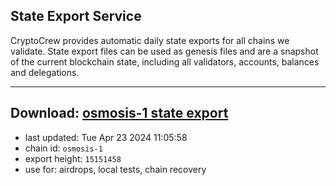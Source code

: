 ## State Export Service
CryptoCrew provides automatic daily state exports for all chains we validate. State export files can be used as genesis files and are a snapshot of the current blockchain state, including all validators, accounts, balances and delegations.

---
**Download: [osmosis-1 state export](https://dl-eu2.ccvalidators.com/SERVICE/osmosis/osmosis-1_export_15151458.json)**
---

- last updated: Tue Apr 23 2024 11:05:58
- chain id: `osmosis-1`
- export height: `15151458`
- use for: airdrops, local tests, chain recovery
